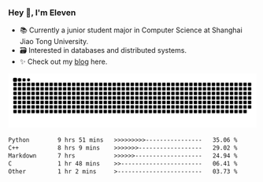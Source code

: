 ### Hey 👋, I'm Eleven

- 📚 Currently a junior student major in Computer Science at Shanghai Jiao Tong University.
- 🗃️ Interested in databases and distributed systems.
- ✨ Check out my [blog](https://el-even-11.github.io/Blog/) here.

![github contribution grid snake animation](https://raw.githubusercontent.com/El-even-11/El-even-11/output/github-contribution-grid-snake.svg)

<!--START_SECTION:waka-->

```text
Python        9 hrs 51 mins   >>>>>>>>>----------------   35.06 %
C++           8 hrs 9 mins    >>>>>>>------------------   29.02 %
Markdown      7 hrs           >>>>>>-------------------   24.94 %
C             1 hr 48 mins    >>-----------------------   06.41 %
Other         1 hr 2 mins     >------------------------   03.73 %
```

<!--END_SECTION:waka-->
